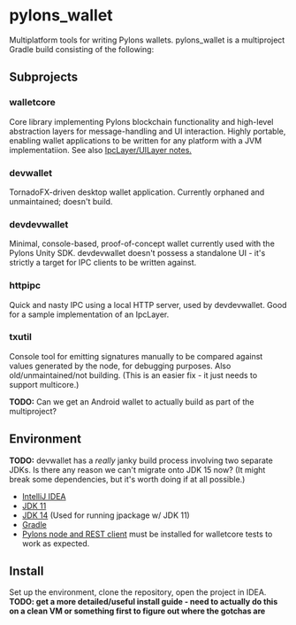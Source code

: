# pylons_wallet
Multiplatform tools for writing Pylons wallets. pylons_wallet is a multiproject Gradle build consisting of the following:

## Subprojects

### walletcore
Core library implementing Pylons blockchain functionality and high-level abstraction layers for message-handling and UI interaction. Highly portable, enabling
wallet applications to be written for any platform with a JVM implementatiion. See also [IpcLayer/UILayer notes.](https://github.com/Pylons-tech/pylons_wallet/blob/master/walletcore/ipclayer_uilayer.md)

### devwallet
TornadoFX-driven desktop wallet application. Currently orphaned and unmaintained; doesn't build.

### devdevwallet
Minimal, console-based, proof-of-concept wallet currently used with the Pylons Unity SDK. devdevwallet doesn't possess a standalone UI - it's strictly a target for IPC clients to be written against.

### httpipc
Quick and nasty IPC using a local HTTP server, used by devdevwallet. Good for a sample implementation of an IpcLayer.

### txutil
Console tool for emitting signatures manually to be compared against values generated by the node, for debugging purposes. Also old/unmaintained/not building.
(This is an easier fix - it just needs to support multicore.)

**TODO:** Can we get an Android wallet to actually build as part of the multiproject?

## Environment

**TODO:** devwallet has a _really_ janky build process involving two separate JDKs. Is there any reason we can't migrate onto JDK 15 now?
(It might break some dependencies, but it's worth doing if at all possible.)

- [IntelliJ IDEA](https://www.jetbrains.com/idea/download)
- [JDK 11](https://www.oracle.com/java/technologies/javase-jdk11-downloads.html)
- [JDK 14](https://www.oracle.com/java/technologies/javase/jdk14-archive-downloads.html) (Used for running jpackage w/ JDK 11)
- [Gradle](https://gradle.org/install/)
- [Pylons node and REST client](https://github.com/Pylons-tech/pylons) must be installed for walletcore tests to work as expected.

## Install

Set up the environment, clone the repository, open the project in IDEA.
**TODO: get a more detailed/useful install guide - need to actually do this on a clean VM or something first to figure out where the gotchas are**
